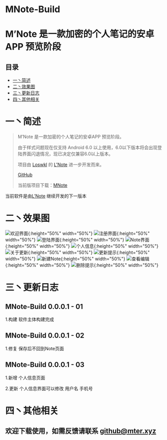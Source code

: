 # MNote-Build
M’Note 是一款加密的个人笔记的安卓APP 预览阶段
==============


## 目录
* [一丶简述](#简述)
* [二丶效果图](#效果图)
* [三丶更新日志](#更新日志)
* [四丶其他相关](#其他相关)


# 一丶简述
>M’Note 是一款加密的个人笔记的安卓APP 预览阶段。
>
>由于样式问题现在仅支持 Android 6.0 以上使用，6.0以下版本将会出现登陆界面闪退情况，现已决定仅兼容6.0以上版本。
>
>项目由 [Loswkl](https://github.com/loswkl) 的 [L'Note](https://github.com/loswkl/LNote-Preview) 进一步开发而来。
>
>[GitHub](https://github.com/mxnter/MNote-Build)
>
>当前版项目下载：[MNote](https://mxnter.github.io/information/MNote/app/MNote.apk)
>
当前软件是由[L’Note](https://github.com/loswkl/LNote-Preview) 继续开发的下一版本

# 二丶效果图
![欢迎界面](screenshots/1.png ){:height="50%" width="50%"}
![注册界面](screenshots/2.png ){:height="50%" width="50%"}
![登陆界面](screenshots/3.png ){:height="50%" width="50%"}
![Note界面](screenshots/4.png ){:height="50%" width="50%"}
![个人信息](screenshots/5.png ){:height="50%" width="50%"}
![关于更新](screenshots/6.png ){:height="50%" width="50%"}
![更新提示](screenshots/7.png ){:height="50%" width="50%"}
![新建Note](screenshots/8.png ){:height="50%" width="50%"}
![查看编辑](screenshots/9.png ){:height="50%" width="50%"}
![删除提示](screenshots/10.png ){:height="50%" width="50%"}

# 三丶更新日志

## MNote-Build 0.0.0.1 - 01

1.构建 软件主体构建完成

## MNote-Build 0.0.0.1 - 02

1.修复 保存后不回到Note页面

## MNote-Build 0.0.0.1 - 03

1.新增 个人信息页面

2.更新 个人信息界面可以修改 用户名 手机号

# 四丶其他相关

## 欢迎下载使用，如需反馈请联系 github@mter.xyz
